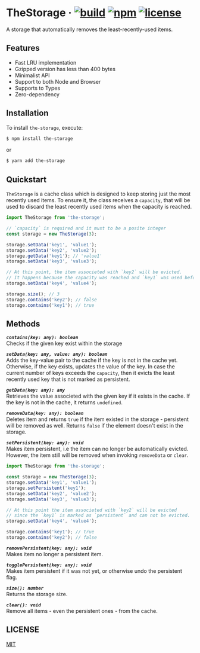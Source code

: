 # TheStorage &middot; [![build](https://img.shields.io/circleci/build/github/EvandroLG/TheStorage/main.svg?sanitize=true)](https://app.circleci.com/pipelines/github/EvandroLG/TheStorage?branch=main) [![npm](https://img.shields.io/npm/v/the-storage.svg?style=flat)](https://www.npmjs.com/package/the-storage) [![license](https://badgen.now.sh/badge/license/MIT)](./LICENSE)

A storage that automatically removes the least-recently-used items.

## Features
- Fast LRU implementation
- Gzipped version has less than 400 bytes
- Minimalist API
- Support to both Node and Browser
- Supports to Types
- Zero-dependency

## Installation

To install `the-storage`, execute:

```sh
$ npm install the-storage
```

or

```sh
$ yarn add the-storage
```

## Quickstart

`TheStorage` is a cache class which is designed to keep storing just the most recently used items.
To ensure it, the class receives a `capacity`, that will be used to discard the least recently used items when the capacity is reached.

```js
import TheStorage from 'the-storage';

// `capacity` is required and it must to be a posite integer
const storage = new TheStorage(3);

storage.setData('key1', 'value1');
storage.setData('key2', 'value2');
storage.getData('key1'); // 'value1'
storage.setData('key3', 'value3');

// At this point, the item associeted with `key2` will be evicted.
// It happens because the capacity was reached and `key1` was used before `key2`.
storage.setData('key4', 'value4');

storage.size(); // 3
storage.contains('key2'); // false
storage.contains('key1'); // true
```

## Methods

***`contains(key: any): boolean`***<br>
Checks if the given key exist within the storage

***`setData(key: any, value: any): boolean`***<br>
Adds the key-value pair to the cache if the key is not in the cache yet.
Otherwise, if the key exists, updates the value of the key.
In case the current number of keys exceeds the `capacity`, then it evicts the least recently used key that is not marked as persistent.

***`getData(key: any): any`***<br>
Retrieves the value associeted with the given key if it exists in the cache.
If the key is not in the cache, it returns `undefined`.

***`removeData(key: any): boolean`***<br>
Deletes item and returns `true` if the item existed in the storage - persistent will be removed as well.
Returns `false` if the element doesn't exist in the storage.

***`setPersistent(key: any): void`***<br>
Makes item persistent, i.e the item can no longer be automatically evicted.
However, the item still will be removed when invoking `removeData` or `clear`.

```js
import TheStorage from 'the-storage';

const storage = new TheStorage(3);
storage.setData('key1', 'value1');
storage.setPersistent('key1');
storage.setData('key2', 'value2');
storage.setData('key3', 'value3');

// At this point the item associeted with `key2` will be evicted
// since the `key1` is marked as `persistent` and can not be evicted.
storage.setData('key4', 'value4');

storage.contains('key1'); // true
storage.contains('key2'); // false
```

***`removePersistent(key: any): void`***<br>
Makes item no longer a persistent item.

***`togglePersistent(key: any): void`***<br>
Makes item persistent if it was not yet, or otherwise undo the persistent flag.

***`size(): number`***<br>
Returns the storage size.

***`clear(): void`***<br>
Remove all items - even the persistent ones - from the cache.

## LICENSE
[MIT](./LICENSE)
